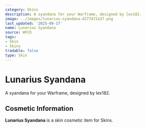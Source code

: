 ```yaml
---
category: Skins
description: A syandana for your Warframe, designed by lex182.
image: ../images/lunarius-syandana-d277472a37.png
last_updated: '2025-09-17'
name: Lunarius Syandana
source: WFCD
tags:
- Skin
- Skins
tradable: false
type: Skin
---
```


# Lunarius Syandana

A syandana for your Warframe, designed by lex182.

## Cosmetic Information

**Lunarius Syandana** is a skin cosmetic item for Skins.

